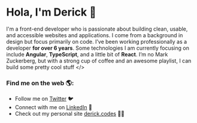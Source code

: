 # Hola, I'm Derick 👋

I'm a front-end developer who is passionate about building clean, usable, and accessible websites and applications. I come from a background in design but focus primarily on code. I’ve been working professionally as a developer **for over 6 years**. Some technologies I am currently focusing on include **Angular**, **TypeScript**, and a little bit of **React**. I’m no Mark Zuckerberg, but with a strong cup of coffee and an awesome playlist, I can build some pretty cool stuff </>


### Find me on the web 🌎:
- Follow me on <a href="https://twitter.com/derickcodes" target="_blank">Twitter</a> 🐦
- Connect with me on <a href="https://www.linkedin.com/in/derickmoncado/" target="_blank">LinkedIn</a> 💼
- Check out my personal site <a target="_blank" href="https://derick.codes/">derick.codes</a> 👨‍💻

